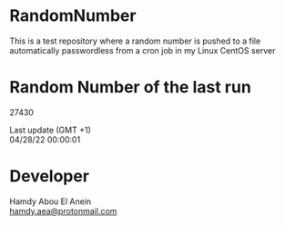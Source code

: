 # RandomNumber    
This is a test repository where a random number is pushed to a file automatically passwordless from a cron job in my Linux CentOS server    
# Random Number of the last run   
27430
      
Last update (GMT +1)    
04/28/22 00:00:01
# Developer    
Hamdy Abou El Anein   
hamdy.aea@protonmail.com
